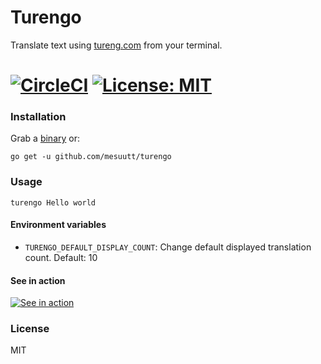 Turengo
=====

Translate text using [tureng.com](http://tureng.com) from your terminal.

[![CircleCI](https://img.shields.io/circleci/project/github/mesuutt/turengo.svg?style=svg)](https://circleci.com/gh/mesuutt/turengo) [![License: MIT](https://img.shields.io/badge/License-MIT-yellow.svg)]()
=====

### Installation

Grab a [binary](https://github.com/mesuutt/turengo/releases) or: 

```
go get -u github.com/mesuutt/turengo
```

### Usage

```
turengo Hello world
```

#### Environment variables

- `TURENGO_DEFAULT_DISPLAY_COUNT`: Change default displayed translation count. Default: 10  


#### See in action

[![See in action](https://asciinema.org/a/798xoun3q66mbqxpm5gmmrl07.png)](https://asciinema.org/a/798xoun3q66mbqxpm5gmmrl07?speed=1.5)


### License

MIT
